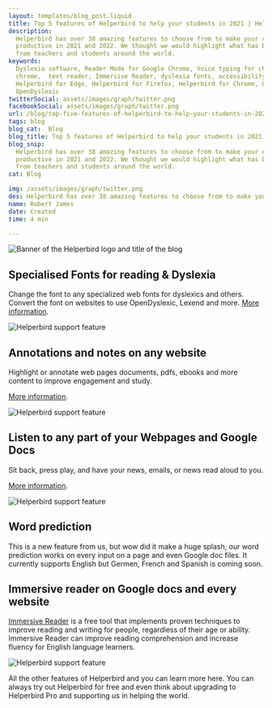 ```yaml
---
layout: templates/blog_post.liquid
title: Top 5 features of Helperbird to help your students in 2021 | Helperbird
description:
  Helperbird has over 38 amazing features to choose from to make your class more accessible and
  productive in 2021 and 2022. We thought we would highlight what has been popular in the past year
  from teachers and students around the world.
keywords:
  Dyslexia software, Reader Mode for Google Chrome, Voice typing for chrome, Text to speech for
  chrome,  text reader, Immersive Reader, dyslexia fonts, accessibility software, dyslexia software,
  Helperbird for Edge, Helperbird for Firefox, Helperbird for Chrome, Opendyslexic for Chrome,
  OpenDyslexic
twitterSocial: assets/images/graph/twitter.png
facebookSocial: assets/images/graph/twitter.png
url: /blog/top-five-features-of-helperbird-to-help-your-students-in-2021/
tags: blog
blog_cat:  Blog
blog_title: Top 5 features of Helperbird to help your students in 2021
blog_snip:
  Helperbird has over 38 amazing features to choose from to make your class more accessible and
  productive in 2021 and 2022. We thought we would highlight what has been popular in the past year
  from teachers and students around the world.
cat: Blog

img: /assets/images/graph/twitter.png
des: Helperbird has over 38 amazing features to choose from to make your class more accessible and productive in 2021 and 2022. 
name: Robert James
date: Created
time: 4 min

---
```


  

![Banner of the Helperbird logo and title of the blog](/assets/images/blog/top-five-features-of-helperbird-to-help-your-students-in-2021/top-five-features-of-helperbird-to-help-your-students-in-2021.png)

  

## Specialised Fonts for reading & Dyslexia

  

Change the font to any specialized web fonts for dyslexics and others. Convert the font on websites to use OpenDyslexic, Lexend and more. [More information](/features/specialised-dyslexic-fonts  'More information about the specialised dyslexic fonts').

  

![Helperbird support feature](https://img.youtube.com/vi/ylAICmLakaA/sddefault.jpg)

  

## Annotations and notes on any website

  

Highlight or annotate web pages documents, pdfs, ebooks and more content to improve engagement and study.

[More information](/features/annotation  'Discover more information about the annotation website').

  

![Helperbird support feature](https://img.youtube.com/vi/u67t7Ap61Nc/sddefault.jpg)

  

## Listen to any part of your Webpages and Google Docs

  

Sit back, press play, and have your news, emails, or news read aloud to you.

[More information](/features/text-to-speech  'Discover the text to speech features of Helperbird').

  

![Helperbird support feature](https://img.youtube.com/vi/rh4Ur2gdgio/sddefault.jpg)

  

## Word prediction

  

This is a new feature from us, but wow did it make a huge splash, our word prediction works on every input on a page and even Google doc files. It currently supports English but Germen, French and Spanish is coming soon.

  

## Immersive reader on Google docs and every website

  

[Immersive Reader](/features/immersive-reader-for-chrome  'More information on Helperbirds immersive reader features') is a free tool that implements proven techniques to improve reading and writing for people, regardless of their age or ability. Immersive Reader can improve reading comprehension and increase fluency for English language learners.

  

![Helperbird support feature](https://img.youtube.com/vi/lMj6a7UvJng/sddefault.jpg)

  

All the other features of Helperbird and you can learn more here. You can always try out Helperbird for free and even think about upgrading to Helperbird Pro and supporting us in helping the world.